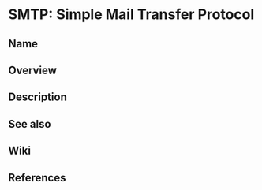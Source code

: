 # SMTP: Simple Mail Transfer Protocol

## Name

## Overview

## Description

## See also

## Wiki

## References
